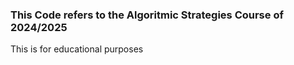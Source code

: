 ### This Code refers to the Algoritmic Strategies Course of 2024/2025
This is for educational purposes
